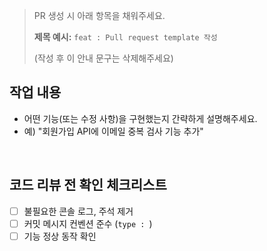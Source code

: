 > PR 생성 시 아래 항목을 채워주세요.
>
>
> **제목 예시:** `feat : Pull request template 작성`
>
> (작성 후 이 안내 문구는 삭제해주세요)
>


## 작업 내용

- 어떤 기능(또는 수정 사항)을 구현했는지 간략하게 설명해주세요.
- 예) "회원가입 API에 이메일 중복 검사 기능 추가"
<br>
<!--
## 변경 사항

- 구현한 주요 로직, 클래스, 메서드 등을 bullet 형식으로 기술해주세요.
- 예)
    - `UserService.createUser()` 메서드 추가
    - `@Email` 유효성 검증 적용
<br>

-->
<!--
## 트러블 슈팅

- 구현 중 마주한 문제와 해결 방법을 기술해주세요.
- 예)
    - 문제: `@Transactional`이 적용되지 않음
    - 해결: 메서드 호출 방식 변경 (`this.` → `AopProxyUtils.` 사용)  
<br>

-->
<!--
## 해결해야 할 문제

- 기능은 동작하지만 리팩토링이나 논의가 필요한 부분을 적어주세요.
- 예)D
    - `UserController`에서 비즈니스 로직 일부 처리 → 서비스로 이전 고려 필요
<br>

-->
<!--
## 참고 사항

- 기타 공유하고 싶은 정보나 참고한 문서(링크 등)가 있다면 작성해주세요.
<br>

-->
## 코드 리뷰 전 확인 체크리스트

- [ ]  불필요한 콘솔 로그, 주석 제거
- [ ]  커밋 메시지 컨벤션 준수 (`type : `)
- [ ]  기능 정상 동작 확인
